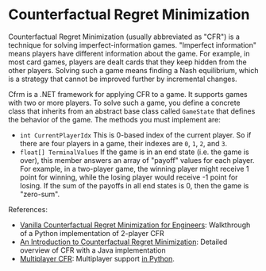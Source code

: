 # Counterfactual Regret Minimization

Counterfactual Regret Minimization (usually abbreviated as "CFR") is a technique for solving imperfect-information games. "Imperfect information" means players have different information about the game. For example, in most card games, players are dealt cards that they keep hidden from the other players. Solving such a game means finding a Nash equilibrium, which is a strategy that cannot be improved further by incremental changes.

Cfrm is a .NET framework for applying CFR to a game. It supports games with two or more players. To solve such a game, you define a concrete class that inherits from an abstract base class called `GameState` that defines the behavior of the game. The methods you must implement are:
* `int CurrentPlayerIdx`
This is 0-based index of the current player. So if there are four players in a game, their indexes are `0`, `1`, `2`, and `3`.
* `float[] TerminalValues`
If the game is in an end state (i.e. the game is over), this member answers an array of "payoff" values for each player. For example, in a two-player game, the winning player might receive 1 point for winning, while the losing player would receive -1 point for losing. If the sum of the payoffs in all end states is 0, then the game is "zero-sum".

References:
* [Vanilla Counterfactual Regret Minimization for Engineers](https://justinsermeno.com/posts/cfr/): Walkthrough of a Python implementation of 2-player CFR
* [An Introduction to Counterfactual Regret Minimization](http://modelai.gettysburg.edu/2013/cfr/): Detailed overview of CFR with a Java implementation
* [Multiplayer CFR](https://medium.com/ai-in-plain-english/building-a-poker-ai-part-7-exploitability-multiplayer-cfr-and-3-player-kuhn-poker-25f313bf83cf): Multiplayer support [in Python](https://github.com/tt293/medium-poker-ai/blob/master/part_7/multiplayer_kuhn_poker_cfr.py).
<!--stackedit_data:
eyJoaXN0b3J5IjpbMTA3NTQ0NzI0NSwxMDQwNzE4NzEzXX0=
-->